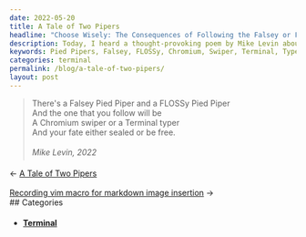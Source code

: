```yaml
---
date: 2022-05-20
title: A Tale of Two Pipers
headline: "Choose Wisely: The Consequences of Following the Falsey or FLOSSy Pied Pipers"
description: Today, I heard a thought-provoking poem by Mike Levin about the two types of Pied Pipers - the Falsey and the FLOSSy - and the consequences of choosing which one to follow. It could be a Chromium swiper or a Terminal typer, and it will decide whether you are sealed or free. I invite you to read my blog post to learn more about this fascinating poem.
keywords: Pied Pipers, Falsey, FLOSSy, Chromium, Swiper, Terminal, Typer, Sealed, Free, Mike Levin, Poem, Fate, Outcome
categories: terminal
permalink: /blog/a-tale-of-two-pipers/
layout: post
---
```



> There's a Falsey Pied Piper and a FLOSSy Pied Piper<br />
> And the one that you follow will be<br />
> A Chromium swiper or a Terminal typer<br />
> And your fate either sealed or be free.<br />
> <br />
> <cite>&#151;Mike Levin, 2022<br />


<div class="post-nav"><div class="post-nav-prev"><span class="arrow">&larr;&nbsp;</span><a href="/blog/a-tale-of-two-pipers/">A Tale of Two Pipers</a></div> &nbsp; <div class="post-nav-next"><a href="/blog/recording-vim-macro-for-markdown-image-insertion/">Recording vim macro for markdown image insertion</a><span class="arrow">&nbsp;&rarr;</span></div></div>
## Categories

<ul>
<li><h4><a href='/terminal/'>Terminal</a></h4></li></ul>
